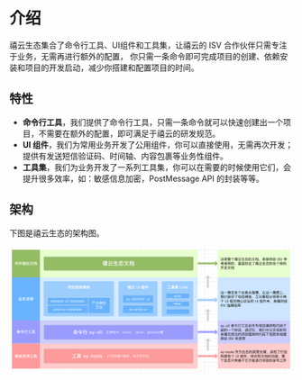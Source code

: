 
# 介绍

禧云生态集合了命令行工具、UI组件和工具集，让禧云的 ISV 合作伙伴只需专注于业务，无需再进行额外的配置，
你只需一条命令即可完成项目的创建、依赖安装和项目的开发启动，减少你搭建和配置项目的时间。

## 特性

* **命令行工具**，我们提供了命令行工具，只需一条命令就可以快速创建出一个项目，不需要在额外的配置，即可满足于禧云的研发规范。
* **UI 组件**，我们为常用业务开发了公用组件，你可以直接使用，无需再次开发；提供有发送短信验证码、时间轴、内容包裹等业务性组件。
* **工具集**，我们为业务开发了一系列工具集，你可以在需要的时候使用它们，会提升很多效率，如：敏感信息加密，PostMessage API 的封装等等。

## 架构

下图是禧云生态的架构图。

![架构图](./pics/structure.png)
